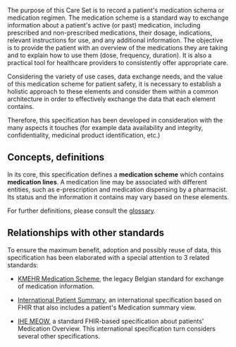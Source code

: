 The purpose of this Care Set is to record a patient's medication schema or medication regimen. The medication scheme is a standard way to exchange information about a patient's active (or past) medication, including prescribed and non-prescribed medications, their dosage, indications, relevant instructions for use, and any additional information. The objective is to provide the patient with an overview of the medications they are taking and to explain how to use them (dose, frequency, duration). It is also a practical tool for healthcare providers to consistently offer appropriate care.  

Considering the variety of use cases, data exchange needs, and the value of this medication scheme for patient safety, it is necessary to establish a holistic approach to these elements and consider them within a common architecture in order to effectively exchange the data that each element contains.

Therefore, this specification has been developed in consideration with the many aspects it touches (for example data availability and integrity, confidentiality, medicinal product identification, etc.)


## Concepts, definitions

In its core, this specification defines a **medication scheme** which contains **medication lines**. A medication line may be associated with different entities, such as e-prescription and medication dispensing by a pharmacist. Its status and the information it contains may vary based on these elements.  

For further definitions, please consult the [glossary](glossary.html).


## Relationships with other standards

To ensure the maximum benefit, adoption and possibly reuse of data, this specification has been elaborated with a special attention to 3 related standards: 

* [KMEHR Medication Scheme](https://ehealth.fgov.be/standards/kmehr/en/transactions/medication-scheme), the legacy Belgian standard for exchange of medication information.  

* [International Patient Summary](http://hl7.org/fhir/uv/ips/), an international specification based on FHIR that also includes a patient's Medication summary view.  

* [IHE MEOW](https://profiles.ihe.net/PHARM/MEOW), a standard FHIR-based specification about patients' Medication Overview. This international specification turn considers several other specifications.  

  



